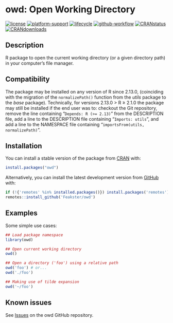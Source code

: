 # owd: Open Working Directory

<!-- Badges -->
[![license](https://img.shields.io/badge/license-MIT-blue)](https://choosealicense.com/licenses/mit/)
[![platform-support](https://img.shields.io/badge/R-%3E%3D2.13.0-blue)](https://www.r-project.org/)
[![lifecycle](https://img.shields.io/badge/lifecycle-stable-brightgreen.svg)](https://www.tidyverse.org/lifecycle/#stable)
[![github-workflow](https://github.com/Feakster/owd/workflows/R-CMD-check/badge.svg)](https://github.com/Feakster/owd/actions)
[![CRANstatus](https://www.r-pkg.org/badges/version/owd)](https://cran.r-project.org/package=owd)
[![CRANdownloads](https://cranlogs.r-pkg.org/badges/grand-total/owd)](https://cran.r-project.org/package=owd)

## Description

R package to open the current working directory (or a given directory path) in your computer&rsquo;s file manager.

## Compatibility

The package may be installed on any version of R since 2.13.0, (coinciding with the migration of the `normalizePath()` function from the _utils_ package to the _base_ package). Technically, for versions 2.13.0 > R &ge; 2.1.0 the package may still be installed if the end user was to: checkout the Git repository, remove the line containing &ldquo;`Depends: R (>= 2.13)`&rdquo; from the DESCRIPTION file, add a line to the DESCRIPTION file containing &ldquo;`Imports: utils`&rdquo;, and add a line to the NAMESPACE file containing &ldquo;`importsFrom(utils, normalizePath)`&rdquo;.

## Installation

You can install a stable version of the package from [CRAN](https://cran.r-project.org/package=owd) with:

```R
install.packages("owd")
```

Alternatively, you can install the latest development version from [GitHub](https://github.com/Feakster/owd) with:

```R
if (!{'remotes' %in% installed.packages()}) install.packages('remotes')
remotes::install_github('Feakster/owd')
```

## Examples

Some simple use cases:

```R
## Load package namespace
library(owd)

## Open current working directory
owd()

## Open a directory ('foo') using a relative path
owd('foo') # or...
owd('./foo')

## Making use of tilde expansion
owd('~/foo')
```

## Known issues

See [Issues](https://github.com/Feakster/owd/issues) on the owd GitHub repository.
